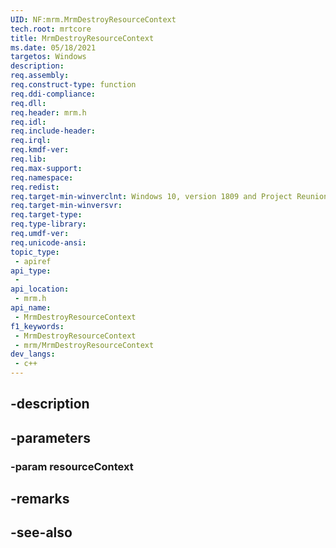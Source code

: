 ```yaml
---
UID: NF:mrm.MrmDestroyResourceContext
tech.root: mrtcore 
title: MrmDestroyResourceContext
ms.date: 05/18/2021 
targetos: Windows
description: 
req.assembly: 
req.construct-type: function
req.ddi-compliance: 
req.dll: 
req.header: mrm.h
req.idl: 
req.include-header: 
req.irql: 
req.kmdf-ver: 
req.lib: 
req.max-support: 
req.namespace: 
req.redist: 
req.target-min-winverclnt: Windows 10, version 1809 and Project Reunion 0.5 (and later) 
req.target-min-winversvr: 
req.target-type: 
req.type-library: 
req.umdf-ver: 
req.unicode-ansi: 
topic_type:
 - apiref
api_type:
 - 
api_location:
 - mrm.h
api_name:
 - MrmDestroyResourceContext
f1_keywords:
 - MrmDestroyResourceContext
 - mrm/MrmDestroyResourceContext
dev_langs:
 - c++
---
```


## -description

## -parameters

### -param resourceContext

## -remarks

## -see-also

